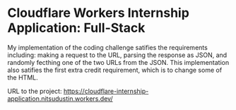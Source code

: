 # Cloudflare Workers Internship Application: Full-Stack

My implementation of the coding challenge satifies the requirements including: making a request to the URL, parsing the response as JSON, and randomly fecthing one of the two URLs from the JSON. This implementation also satifies the first extra credit requirement, which is to change some of the HTML.

URL to the project: https://cloudflare-internship-application.nitsudustin.workers.dev/